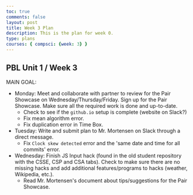 ```yaml
---
toc: true
comments: false
layout: post
title: Week 3 Plan
description: This is the plan for week 0.
type: plans
courses: { compsci: {week: 3} }
---
```


## PBL Unit 1 / Week 3
MAIN GOAL:
- Monday: Meet and collaborate with partner to review for the Pair Showcase on Wednesday/Thursday/Friday. Sign up for the Pair Showcase. Make sure all the required work is done and up-to-date.
    - Check to see if the `github.io` setup is complete (website on Slack?)
    - Fix mean algorithm error.
    - Fix duplication error in Time Box.
- Tuesday: Write and submit plan to Mr. Mortensen on Slack through a direct message.
    - Fix `Clock skew detected` error and the 'same date and time for all commits' error.
- Wednesday: Finish JS Input hack (found in the old student repository with the CSSE, CSP and CSA tabs). Check to make sure there are no missing hacks and add additional features/programs to hacks (weather, Wikipedia, etc.).
    - Read Mr. Mortensen's document about tips/suggestions for the Pair Showcase.